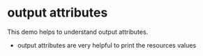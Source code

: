 # output attributes

This demo helps to understand output attributes. 

- output attributes are very helpful to print the resources values
